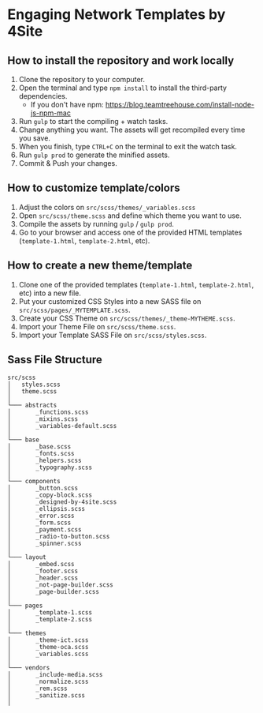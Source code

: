 # Engaging Network Templates by 4Site


## How to install the repository and work locally

1. Clone the repository to your computer.
2. Open the terminal and type `npm install` to install the third-party dependencies.
   - If you don't have npm: https://blog.teamtreehouse.com/install-node-js-npm-mac
3. Run `gulp` to start the compiling + watch tasks.
4. Change anything you want. The assets will get recompiled every time you save.
5. When you finish, type `CTRL+C` on the terminal to exit the watch task.
6. Run `gulp prod` to generate the minified assets.
7. Commit & Push your changes.


## How to customize template/colors

1. Adjust the colors on `src/scss/themes/_variables.scss`
2. Open `src/scss/theme.scss` and define which theme you want to use.
3. Compile the assets by running `gulp` / `gulp prod`.
4. Go to your browser and access one of the provided HTML templates (`template-1.html`, `template-2.html`, etc).

## How to create a new theme/template

1. Clone one of the provided templates (`template-1.html`, `template-2.html`, etc) into a new file.
2. Put your customized CSS Styles into a new SASS file on `src/scss/pages/_MYTEMPLATE.scss`.
3. Create your CSS Theme on `src/scss/themes/_theme-MYTHEME.scss`.
4. Import your Theme File on `src/scss/theme.scss`.
5. Import your Template SASS File on `src/scss/styles.scss`.


## Sass File Structure

```
src/scss
│   styles.scss
│   theme.scss    
│
└─── abstracts
│       _functions.scss
│       _mixins.scss
│       _variables-default.scss
│   
└─── base
│       _base.scss
│       _fonts.scss
│       _helpers.scss
│       _typography.scss
│   
└─── components
│       _button.scss
│       _copy-block.scss
│       _designed-by-4site.scss
│       _ellipsis.scss
│       _error.scss
│       _form.scss
│       _payment.scss
│       _radio-to-button.scss
│       _spinner.scss
│
└─── layout
│       _embed.scss
│       _footer.scss
│       _header.scss
│       _not-page-builder.scss
│       _page-builder.scss
│
└─── pages
│       _template-1.scss
│       _template-2.scss
│
└─── themes
│       _theme-ict.scss
│       _theme-oca.scss
│       _variables.scss
│
└─── vendors
│       _include-media.scss
│       _normalize.scss
│       _rem.scss
│       _sanitize.scss
│
```
